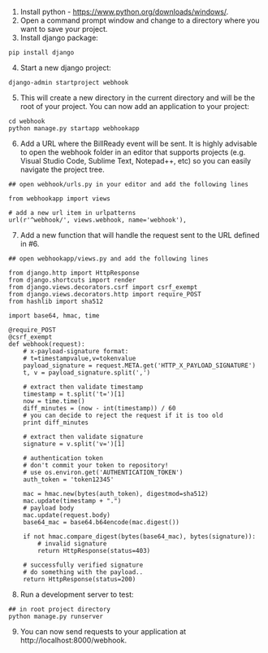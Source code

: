 1. Install python - https://www.python.org/downloads/windows/.
2. Open a command prompt window and change to a directory where you want to save your project.
3. Install django package:
```
pip install django
```
4. Start a new django project:
```
django-admin startproject webhook
```
5. This will create a new directory in the current directory and will be the root of your project. You can now add an application to your project:
```
cd webhook
python manage.py startapp webhookapp
```
6. Add a URL where the BillReady event will be sent. It is highly advisable to open the webhook folder in an editor that supports projects (e.g. Visual Studio Code, Sublime Text, Notepad++, etc) so you can easily navigate the project tree.
```
## open webhook/urls.py in your editor and add the following lines
 
from webhookapp import views
 
# add a new url item in urlpatterns
url(r'^webhook/', views.webhook, name='webhook'),
```
7. Add a new function that will handle the request sent to the URL defined in #6.
```
## open webhookapp/views.py and add the following lines
 
from django.http import HttpResponse
from django.shortcuts import render
from django.views.decorators.csrf import csrf_exempt
from django.views.decorators.http import require_POST
from hashlib import sha512
 
import base64, hmac, time
 
@require_POST
@csrf_exempt
def webhook(request):
    # x-payload-signature format:
    # t=timestampvalue,v=tokenvalue
    payload_signature = request.META.get('HTTP_X_PAYLOAD_SIGNATURE')
    t, v = payload_signature.split(',')
 
    # extract then validate timestamp
    timestamp = t.split('t=')[1]
    now = time.time()
    diff_minutes = (now - int(timestamp)) / 60
    # you can decide to reject the request if it is too old
    print diff_minutes
 
    # extract then validate signature
    signature = v.split('v=')[1]
 
    # authentication token
    # don't commit your token to repository!
    # use os.environ.get('AUTHENTICATION_TOKEN')
    auth_token = 'token12345'
 
    mac = hmac.new(bytes(auth_token), digestmod=sha512)
    mac.update(timestamp + ".")
    # payload body
    mac.update(request.body)
    base64_mac = base64.b64encode(mac.digest())
 
    if not hmac.compare_digest(bytes(base64_mac), bytes(signature)):
        # invalid signature
        return HttpResponse(status=403)
 
    # successfully verified signature
    # do something with the payload..
    return HttpResponse(status=200)
```
8. Run a development server to test:
```
## in root project directory
python manage.py runserver
```
9. You can now send requests to your application at http://localhost:8000/webhook.
